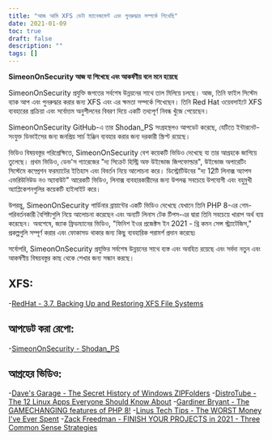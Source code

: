 ```yaml
---
title: "আজ আমি XFS ডেটা ম্যানেজমেন্ট এবং পুনরুদ্ধার সম্পর্কে শিখেছি"
date: 2021-01-09
toc: true
draft: false
description: ""
tags: []
---
```


**SimeonOnSecurity আজ যা শিখেছে এবং আকর্ষণীয় বলে মনে হয়েছে**

SimeonOnSecurity প্রযুক্তি জগতের সর্বশেষ উন্নয়নের সাথে তাল মিলিয়ে চলছে। আজ, তিনি ফাইল সিস্টেম ব্যাক আপ এবং পুনরুদ্ধার করার জন্য XFS এবং এর ক্ষমতা সম্পর্কে শিখেছেন। তিনি Red Hat ওয়েবসাইটে XFS ব্যবহারের প্রক্রিয়া এবং সর্বোত্তম অনুশীলনের বিবরণ দিয়ে একটি তথ্যপূর্ণ নিবন্ধ খুঁজে পেয়েছেন।

SimeonOnSecurity GitHub-এ তার Shodan_PS সংগ্রহস্থলও আপডেট করেছে, যেটিতে ইন্টারনেট-সংযুক্ত ডিভাইসের জন্য জনপ্রিয় সার্চ ইঞ্জিন ব্যবহার করার জন্য দরকারী স্ক্রিপ্ট রয়েছে।

ভিডিও বিষয়বস্তুর পরিপ্রেক্ষিতে, SimeonOnSecurity বেশ কয়েকটি ভিডিও দেখেছে যা তার আগ্রহকে জাগিয়ে তুলেছে। প্রথম ভিডিও, ডেভ'স গ্যারেজের "দ্য সিক্রেট হিস্ট্রি অফ উইন্ডোজ জিপফোল্ডার", উইন্ডোজ অপারেটিং সিস্টেমে কম্প্রেশন ফরম্যাটের ইতিহাস এবং বিবর্তন নিয়ে আলোচনা করে। ডিস্ট্রোটিউবের "দ্য 12টি লিনাক্স অ্যাপস এভরিউনিউড নও অ্যাবাউট" আরেকটি ভিডিও, লিনাক্স ব্যবহারকারীদের জন্য উপলব্ধ সবচেয়ে উপযোগী এবং বহুমুখী অ্যাপ্লিকেশনগুলির কয়েকটি হাইলাইট করে।

উপরন্তু, SimeonOnSecurity গার্ডিনার ব্রায়ান্টের একটি ভিডিও দেখেছে যেখানে তিনি PHP 8-এর গেম-পরিবর্তনকারী বৈশিষ্ট্যগুলি নিয়ে আলোচনা করেছেন এবং অন্যটি লিনাস টেক টিপস-এর দ্বারা তিনি সবচেয়ে খারাপ অর্থ ব্যয় করেছেন। অবশেষে, জ্যাক ফ্রিডম্যানের ভিডিও, "ফিনিশ ইওর প্রজেক্টস ইন 2021 - থ্রি কমন সেন্স স্ট্র্যাটেজিস," প্রকল্পগুলি সম্পূর্ণ করার এবং ফোকাসড থাকার জন্য কিছু ব্যবহারিক পরামর্শ প্রদান করেছে৷

সর্বোপরি, SimeonOnSecurity প্রযুক্তির সর্বশেষ উন্নয়নের সাথে ব্যস্ত এবং অবহিত রয়েছে এবং সর্বদা নতুন এবং আকর্ষণীয় বিষয়বস্তুর কাছ থেকে শেখার জন্য সন্ধান করছে।

## XFS:
-[RedHat - 3.7. Backing Up and Restoring XFS File Systems](https://access.redhat.com/documentation/en-us/red_hat_enterprise_linux/7/html/storage_administration_guide/xfsbackuprestore)

## আপডেট করা রেপো:
-[SimeonOnSecurity - Shodan_PS](https://github.com/simeononsecurity/Shodan_PS)

## আগ্রহের ভিডিও:
-[Dave's Garage - The Secret History of Windows ZIPFolders](https://www.youtube.com/watch?v=aQUtUQ_L8Yk)
-[DistroTube - The 12 Linux Apps Everyone Should Know About](https://www.youtube.com/watch?v=6chA0L_AT6k)
-[Gardiner Bryant - The GAMECHANGING features of PHP 8!](https://www.youtube.com/watch?v=f_cwnwaEwaY)
-[Linus Tech Tips - The WORST Money I've Ever Spent](https://www.youtube.com/watch?v=sLM_vO4d2Jg)
-[Zack Freedman - FINISH YOUR PROJECTS in 2021 - Three Common Sense Strategies](https://www.youtube.com/watch?v=L1j93RnIxEo)
